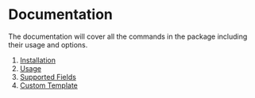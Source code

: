 
# Documentation

The documentation will cover all the commands in the package including their usage and options.

1. [Installation](installation.md)
2. [Usage](usage.md)
3. [Supported Fields](fields.md)
4. [Custom Template](template.md)

